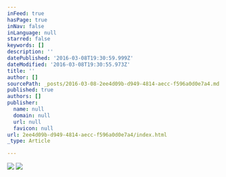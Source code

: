 ```yaml
---
inFeed: true
hasPage: true
inNav: false
inLanguage: null
starred: false
keywords: []
description: ''
datePublished: '2016-03-08T19:30:59.999Z'
dateModified: '2016-03-08T19:30:55.973Z'
title: ''
author: []
sourcePath: _posts/2016-03-08-2ee4d09b-d949-4814-aecc-f596a0d0e7a4.md
published: true
authors: []
publisher:
  name: null
  domain: null
  url: null
  favicon: null
url: 2ee4d09b-d949-4814-aecc-f596a0d0e7a4/index.html
_type: Article

---
```

![](https://the-grid-user-content.s3-us-west-2.amazonaws.com/e777f715-6c91-438c-aa70-598bb1da1270.jpg)
![](https://the-grid-user-content.s3-us-west-2.amazonaws.com/4b5eb541-bd96-4044-9311-5db0af3f35ea.jpg)